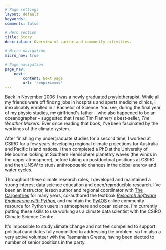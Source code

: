 ```yaml
---
# Page settings
layout: default
keywords:
comments: false

# Hero section
title: Story
description: Overview of career and community activities.

# Micro navigation
micro_nav: true

# Page navigation
page_nav:
    next:
        content: Next page
        url: '/experience'
---
```


Back in November 2006, I was a newly graduated physiotherapist.
While all my friends were off finding jobs in hospitals and sports medicine clinics,
I inexplicably enrolled in a Bachelor of Science.
You see, during the final year of my physio studies,
my girlfriend's father – who also happened to be an oceanographer – suggested that
I read Tim Flannery's best-seller, *The Weather Makers*.
Ever since reading that book,
I've been fascinated by the workings of the climate system. 

After finishing my undergraduate studies for a second time,
I worked at CSIRO for a few years
developing regional climate projections for Australia and Pacific island nations.
I then completed a PhD at the University of Melbourne
looking at Southern Hemisphere planetary waves
(the winds in the upper atmosphere),
before taking up postdoctoral positions at CSIRO and then UNSW
to study anthropogenic changes in the global energy and water cycles.

Throughout these climate research roles,
I developed and maintained a strong interest data science education
and open/reproducible research.
I’ve been an instructor, lesson author and regional coordinator with
[The Carpentries](https://carpentries.org/) for many years,
co-authored the textbook [*Research Software Engineering with Python*](https://merely-useful.tech/py-rse/),
and maintain the [PyAOS](https://pyaos.github.io/) online community resource for
Python users in atmosphere and ocean science.
I'm currently putting these skills to use working as a climate data scientist
with the CSIRO Climate Science Centre.

It's impossible to study climate change and not feel compelled
to support political candidates fully committed to addressing the problem,
so I'm also a very active volunteer with the Tasmanian Greens,
having been elected to number of senior positions in the party.
